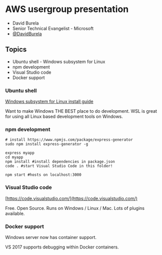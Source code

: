 # AWS usergroup presentation

* David Burela
* Senior Technical Evangelist - Microsoft
* [@DavidBurela](https://Twitter.com/DavidBurela)

## Topics 

* Ubuntu shell - Windows subsystem for Linux
* npm development
* Visual Studio code
* Docker support


### Ubuntu shell
[Windows subsystem for Linux install guide](https://msdn.microsoft.com/en-us/commandline/wsl/install_guide)

Want to make Windows THE BEST place to do development. WSL is great for using all Linux based development tools on Windows.


### npm development

```
# install https://www.npmjs.com/package/express-generator
sudo npm install express-generator -g

express myapp 
cd myapp 
npm install #install dependencies in package.json
code . #start Visual Studio Code in this folder!

npm start #hosts on localhost:3000
```

### Visual Studio code

[https://code.visualstudio.com/](https://code.visualstudio.com/)

Free. Open Source. Runs on Windows / Linux / Mac.
Lots of plugins available.


### Docker support

Windows server now has container support.

VS 2017 supports debugging within Docker containers.
